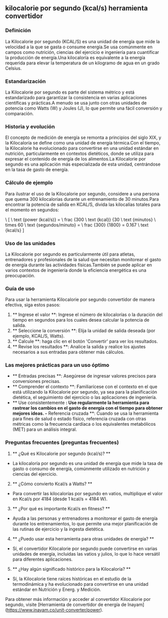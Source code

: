 ## kilocalorie por segundo (kcal/s) herramienta convertidor

### Definición
La Kilocalorie por segundo (KCAL/S) es una unidad de energía que mide la velocidad a la que se gasta o consume energía.Se usa comúnmente en campos como nutrición, ciencias del ejercicio e ingeniería para cuantificar la producción de energía.Una kilocaloría es equivalente a la energía requerida para elevar la temperatura de un kilogramo de agua en un grado Celsius.

### Estandarización
La Kilocalorie por segundo es parte del sistema métrico y está estandarizado para garantizar la consistencia en varias aplicaciones científicas y prácticas.A menudo se usa junto con otras unidades de potencia como Watts (W) y Joules (J), lo que permite una fácil conversión y comparación.

### Historia y evolución
El concepto de medición de energía se remonta a principios del siglo XIX, y la Kilocaloría se define como una unidad de energía térmica.Con el tiempo, la Kilocalorie ha evolucionado para convertirse en una unidad estándar en nutrición, particularmente en contextos dietéticos, donde se utiliza para expresar el contenido de energía de los alimentos.La Kilocalorie por segundo es una aplicación más especializada de esta unidad, centrándose en la tasa de gasto de energía.

### Cálculo de ejemplo
Para ilustrar el uso de la Kilocalorie por segundo, considere a una persona que quema 300 kilocalorías durante un entrenamiento de 30 minutos.Para encontrar la potencia de salida en KCAL/S, divida las kilocalías totales para el momento en segundos:

\ [
\ text {power (kcal/s)} = \ frac {300 \ text {kcal}} {30 \ text {minutos} \ times 60 \ text {segundos/minuto} = \ frac {300} {1800} = 0.167 \ text {kcal/s}
\]

### Uso de las unidades
La Kilocalorie por segundo es particularmente útil para atletas, entrenadores y profesionales de la salud que necesitan monitorear el gasto de energía durante las actividades físicas.También se puede aplicar en varios contextos de ingeniería donde la eficiencia energética es una preocupación.

### Guía de uso
Para usar la herramienta Kilocalorie por segundo convertidor de manera efectiva, siga estos pasos:
1. ** Ingrese el valor **: Ingrese el número de kilocalorías o la duración del tiempo en segundos para los cuales desea calcular la potencia de salida.
2. ** Seleccione la conversión **: Elija la unidad de salida deseada (por ejemplo, KCAL/S, Watts).
3. ** Calcule **: haga clic en el botón 'Convertir' para ver los resultados.
4. ** Revise los resultados **: Analice la salida y realice los ajustes necesarios a sus entradas para obtener más cálculos.

### Las mejores prácticas para un uso óptimo
- ** Entradas precisas **: Asegúrese de ingresar valores precisos para conversiones precisas.
- ** Comprender el contexto **: Familiarícese con el contexto en el que está utilizando la Kilocalorie por segundo, ya sea para la planificación dietética, el seguimiento del ejercicio o las aplicaciones de ingeniería.
- ** Use consistentemente **: Use regularmente la herramienta para rastrear los cambios en el gasto de energía con el tiempo para obtener mejores ideas.
-** Referencia cruzada **: Cuando se usa la herramienta para fines de salud o estado físico, referencia cruzada con otras métricas como la frecuencia cardíaca o los equivalentes metabólicos (MET) para un análisis integral.

### Preguntas frecuentes (preguntas frecuentes)

1. ** ¿Qué es Kilocalorie por segundo (kcal/s)? **
- La kilocaloría por segundo es una unidad de energía que mide la tasa de gasto o consumo de energía, comúnmente utilizado en nutrición y ciencias del ejercicio.

2. ** ¿Cómo convierto Kcal/s a Watts? **
- Para convertir las kilocalorías por segundo en vatios, multiplique el valor en Kcal/s por 4184 (desde 1 kcal/s = 4184 W).

3. ** ¿Por qué es importante Kcal/s en fitness? **
- Ayuda a las personas y entrenadores a monitorear el gasto de energía durante los entrenamientos, lo que permite una mejor planificación de las rutinas de ejercicio y la ingesta dietética.

4. ** ¿Puedo usar esta herramienta para otras unidades de energía? **
- Sí, el convertidor Kilocalorie por segundo puede convertirse en varias unidades de energía, incluidas las vatios y julios, lo que lo hace versátil para diferentes aplicaciones.

5. ** ¿Hay algún significado histórico para la Kilocaloría? **
- Sí, la Kilocalorie tiene raíces históricas en el estudio de la termodinámica y ha evolucionado para convertirse en una unidad estándar en Nutrición y Energ. y Medición.

Para obtener más información y acceder al convertidor Kilocalorie por segundo, visite [Herramienta de convertidor de energía de Inayam] (https://www.inayam.co/unit-converter/power).